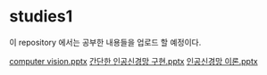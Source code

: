 # studies1
이 repository 에서는 공부한 내용들을 업로드 할 예정이다.

[computer vision.pptx](https://github.com/dfal0703/studies1/files/9977261/computer.vision.pptx)
[간단한 인공신경망 구현.pptx](https://github.com/dfal0703/studies1/files/9977263/default.pptx)
[인공신경망 이론.pptx](https://github.com/dfal0703/studies1/files/9977264/default.pptx)

